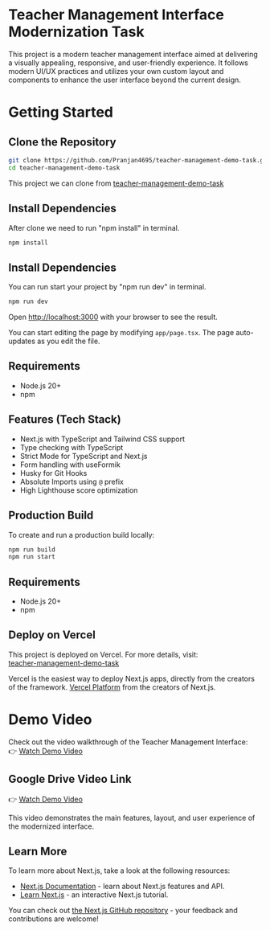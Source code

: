 # Teacher Management Interface Modernization Task 

This project is a modern teacher management interface aimed at delivering a visually appealing, responsive, and user-friendly experience. It follows modern UI/UX practices and utilizes your own custom layout and components to enhance the user interface beyond the current design.

# Getting Started

## Clone the Repository

```bash
git clone https://github.com/Pranjan4695/teacher-management-demo-task.git
cd teacher-management-demo-task

```
This project we can clone from [teacher-management-demo-task](https://github.com/Pranjan4695/teacher-management-demo-task.git)

## Install Dependencies
After clone we need to run "npm install" in terminal.

```bash
npm install
```

## Install Dependencies

You can run start your project by "npm run dev" in terminal.<br />

```bash
npm run dev
```

Open [http://localhost:3000](http://localhost:3000) with your browser to see the result.

You can start editing the page by modifying `app/page.tsx`. The page auto-updates as you edit the file.

## Requirements

- Node.js 20+
- npm

## Features (Tech Stack)

- Next.js with TypeScript and Tailwind CSS support
- Type checking with TypeScript
- Strict Mode for TypeScript and Next.js
- Form handling with useFormik
- Husky for Git Hooks
- Absolute Imports using `@` prefix
- High Lighthouse score optimization

## Production Build
To create and run a production build locally:

```bash
npm run build
npm run start
```

## Requirements

- Node.js 20+
- npm


## Deploy on Vercel

This project is deployed on Vercel. For more details, visit:</br>[teacher-management-demo-task](https://teacher-management-demo-task.vercel.app/)

Vercel is the easiest way to deploy Next.js apps, directly from the creators of the framework. [Vercel Platform](https://vercel.com/new?utm_medium=default-template&filter=next.js&utm_source=create-next-app&utm_campaign=create-next-app-readme) from the creators of Next.js.

# Demo Video 
Check out the video walkthrough of the Teacher Management Interface:<br/>
👉  [Watch Demo Video](https://www.awesomescreenshot.com/video/41960476?key=90e2879e432046134e83b87e08cbf104)

## Google Drive Video Link
👉 [Watch Demo Video](https://drive.google.com/file/d/19gyD-hh6wjJF0brKBCd4JYDE0PJnS0mF/view?usp=sharing)



This video demonstrates the main features, layout, and user experience of the modernized interface.


## Learn More

To learn more about Next.js, take a look at the following resources:

- [Next.js Documentation](https://nextjs.org/docs) - learn about Next.js features and API.
- [Learn Next.js](https://nextjs.org/learn) - an interactive Next.js tutorial.

You can check out [the Next.js GitHub repository](https://github.com/vercel/next.js) - your feedback and contributions are welcome!



